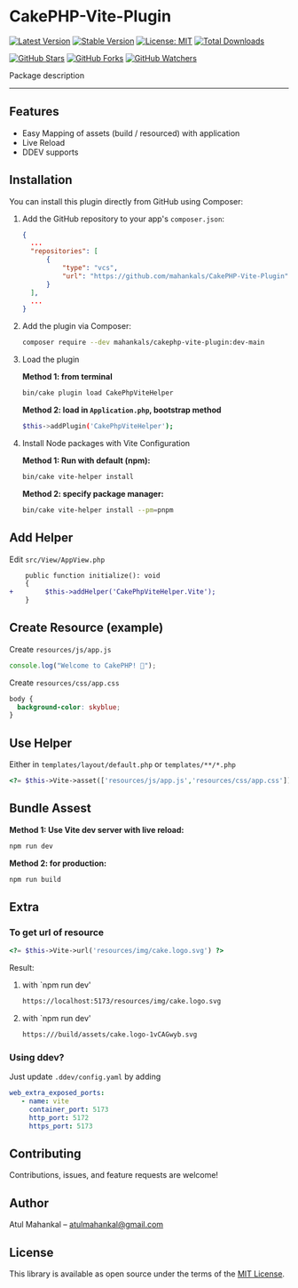 [user]: mahankals
[repo]: CakePHP-Vite-Plugin
[title]: [repo]
[name]: package-teplate

# CakePHP-Vite-Plugin

[![Latest Version](https://img.shields.io/github/v/tag/mahankals/CakePHP-Vite-Plugin?label=Latest)](https://github.com/mahankals/CakePHP-Vite-Plugin)
[![Stable Version](https://img.shields.io/github/v/release/mahankals/CakePHP-Vite-Plugin?label=Stable&sort=semver)](https://github.com/mahankals/CakePHP-Vite-Plugin/releases)
[![License: MIT](https://img.shields.io/badge/license-MIT-green.svg)](LICENSE)
[![Total Downloads](https://img.shields.io/github/downloads/mahankals/CakePHP-Vite-Plugin/total.svg)](https://github.com/mahankals/CakePHP-Vite-Plugin/releases)

[![GitHub Stars](https://img.shields.io/github/stars/mahankals/CakePHP-Vite-Plugin?style=social)](https://github.com/mahankals/CakePHP-Vite-Plugin/stargazers)
[![GitHub Forks](https://img.shields.io/github/forks/mahankals/CakePHP-Vite-Plugin?style=social)](https://github.com/mahankals/CakePHP-Vite-Plugin/network/members)
[![GitHub Watchers](https://img.shields.io/github/watchers/mahankals/CakePHP-Vite-Plugin?style=social)](https://github.com/mahankals/CakePHP-Vite-Plugin/watchers)


<!-- [![Latest Stable Version](https://poser.pugx.org/mahankals/CakePHP-Vite-Plugin/v/stable)](https://packagist.org/packages/mahankals/CakePHP-Vite-Plugin)
[![Total Downloads](https://poser.pugx.org/mahankals/CakePHP-Vite-Plugin/downloads)](https://packagist.org/packages/mahankals/CakePHP-Vite-Plugin)
 -->

Package description

---

## Features

- Easy Mapping of assets (build / resourced) with application
- Live Reload
- DDEV supports

## Installation

You can install this plugin directly from GitHub using Composer:

1. Add the GitHub repository to your app's `composer.json`:

    ```json
    {
      ...
      "repositories": [
          {
              "type": "vcs",
              "url": "https://github.com/mahankals/CakePHP-Vite-Plugin"
          }
      ],
      ...
    }
    ```

2. Add the plugin via Composer:

    ```bash
    composer require --dev mahankals/cakephp-vite-plugin:dev-main
    ```

3. Load the plugin

    __Method 1: from terminal__

    ```bash
    bin/cake plugin load CakePhpViteHelper
    ```

    __Method 2: load in `Application.php`, bootstrap method__

    ```bash
    $this->addPlugin('CakePhpViteHelper');
    ```

4. Install Node packages with Vite Configuration

    __Method 1: Run with default (npm):__

    ```bash
    bin/cake vite-helper install
    ```

    __Method 2: specify package manager:__

    ```bash
    bin/cake vite-helper install --pm=pnpm
    ```

## Add Helper
Edit `src/View/AppView.php`

```diff
    public function initialize(): void
    {
+        $this->addHelper('CakePhpViteHelper.Vite');
    }
```

## Create Resource (example)

Create `resources/js/app.js`

```js
console.log("Welcome to CakePHP! 🎉");
```

Create `resources/css/app.css`

```css
body {
  background-color: skyblue;
}
```

## Use Helper

Either in `templates/layout/default.php` or `templates/**/*.php`

```php
<?= $this->Vite->asset(['resources/js/app.js','resources/css/app.css']) ?>
```

## Bundle Assest

__Method 1: Use Vite dev server with live reload:__

```bash
npm run dev
```

__Method 2: for production:__

```bash
npm run build
```

## Extra

### To get url of resource

```php
<?= $this->Vite->url('resources/img/cake.logo.svg') ?>
```

Result:

1. with `npm run dev'

    ```html
    https://localhost:5173/resources/img/cake.logo.svg
    ```

2. with `npm run dev'

    ```html
    https:///build/assets/cake.logo-1vCAGwyb.svg
    ```

### Using ddev?
Just update `.ddev/config.yaml` by adding

```yaml
web_extra_exposed_ports:
   - name: vite
     container_port: 5173
     http_port: 5172
     https_port: 5173
```

## Contributing

Contributions, issues, and feature requests are welcome!

## Author

Atul Mahankal – [atulmahankal@gmail.com](mailto:atulmahankal@gmail.com)


## License

This library is available as open source under the terms of the [MIT License](https://opensource.org/licenses/MIT).
